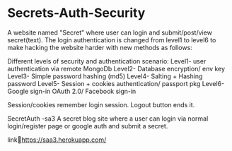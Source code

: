 # Secrets-Auth-Security
A website named "Secret" where user can login and submit/post/view secret(text).
The login authentication is changed from level1 to level6 to make hacking the website harder with new methods as follows:

Different levels of security and authentication scenario:
Level1- 	user authentication via remote MongoDb
Level2- 	Database encryption/ env key
Level3- 	Simple password hashing (md5)
Level4-   Salting + Hashing password
Level5-	  Session + cookies authentication/ passport pkg
Level6-	  Google sign-in OAuth 2.0/ Facebook sign-in

Session/cookies remember login session.
Logout button ends it.

SecretAuth -sa3
A secret blog site where a user can login via normal login/register page or google auth and submit a secret.

link:link:https://saa3.herokuapp.com/
